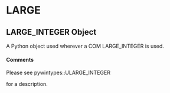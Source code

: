 # LARGE


## LARGE\_INTEGER Object

A Python object used wherever a COM LARGE\_INTEGER is used\.

#### Comments

Please see pywintypes::ULARGE\_INTEGER

 for a description\.